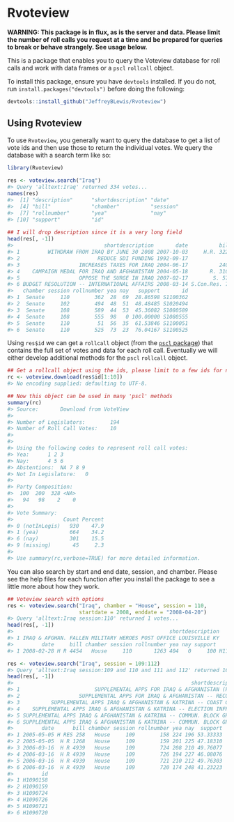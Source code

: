<!-- README.md is generated from README.Rmd. Please edit that file -->
Rvoteview
=========

**WARNING: This package is in flux, as is the server and data. Please limit the number of roll calls you request at a time and be prepared for queries to break or behave strangely. See usage below.**

This is a package that enables you to query the Voteview database for roll calls and work with data frames or a `pscl` `rollcall` object.

To install this package, ensure you have `devtools` installed. If you do not, run `install.packages("devtools")` before doing the following:

``` r
devtools::install_github("JeffreyBLewis/Rvoteview")
```

Using Rvoteview
---------------

To use `Rvoteview`, you generally want to query the database to get a list of vote ids and then use those to return the individual votes. We query the database with a search term like so:

``` r
library(Rvoteview)
  
res <- voteview.search("Iraq")
#> Query 'alltext:Iraq' returned 334 votes...
names(res)
#>  [1] "description"      "shortdescription" "date"            
#>  [4] "bill"             "chamber"          "session"         
#>  [7] "rollnumber"       "yea"              "nay"             
#> [10] "support"          "id"
  
## I will drop description since it is a very long field
head(res[, -1])
#>                             shortdescription       date          bill
#> 1         WITHDRAW FROM IRAQ BY JUNE 30 2008 2007-10-03     H.R. 3222
#> 2                         REDUCE SDI FUNDING 1992-09-17              
#> 3                   INCREASES TAXES FOR IRAQ 2004-06-17          2400
#> 4    CAMPAIGN MEDAL FOR IRAQ AND AFGHANISTAN 2004-05-18       R. 3104
#> 5                   OPPOSE THE SURGE IN IRAQ 2007-02-17        S. 574
#> 6 BUDGET RESOLUTION -- INTERNATIONAL AFFAIRS 2008-03-14 S.Con.Res. 70
#>   chamber session rollnumber yea nay   support       id
#> 1  Senate     110        362  28  69  28.86598 S1100362
#> 2  Senate     102        494  48  51  48.48485 S1020494
#> 3  Senate     108        589  44  53  45.36082 S1080589
#> 4  Senate     108        555  98   0 100.00000 S1080555
#> 5  Senate     110         51  56  35  61.53846 S1100051
#> 6  Senate     110        525  73  23  76.04167 S1100525
```

Using `res$id` we can get a `rollcall` object (from the [`pscl` package](https://cran.r-project.org/web/packages/pscl/index.html)) that contains the full set of votes and data for each roll call. Eventually we will either develop additional methods for the `pscl` `rollcall` object.

``` r
## Get a rollcall object using the ids, please limit to a few ids for now!
rc <- voteview.download(res$id[1:10])
#> No encoding supplied: defaulting to UTF-8.

## Now this object can be used in many 'pscl' methods
summary(rc)
#> Source:       Download from VoteView 
#> 
#> Number of Legislators:        194
#> Number of Roll Call Votes:    10
#> 
#> 
#> Using the following codes to represent roll call votes:
#> Yea:      1 2 3 
#> Nay:      4 5 6 
#> Abstentions:  NA 7 8 9 
#> Not In Legislature:   0 
#> 
#> Party Composition:
#>  100  200  328 <NA> 
#>   94   98    2    0 
#> 
#> Vote Summary:
#>                Count Percent
#> 0 (notInLegis)   930    47.9
#> 1 (yea)          664    34.2
#> 6 (nay)          301    15.5
#> 9 (missing)       45     2.3
#> 
#> Use summary(rc,verbose=TRUE) for more detailed information.
```

You can also search by start and end date, session, and chamber. Please see the help files for each function after you install the package to see a little more about how they work.

``` r
## Voteview search with options
res <- voteview.search("Iraq", chamber = "House", session = 110,
                       startdate = 2008, enddate = "2008-04-20")
#> Query 'alltext:Iraq session:110' returned 1 votes...
head(res[, -1])
#>                                                  shortdescription
#> 1 IRAQ & AFGHAN. FALLEN MILITARY HEROES POST OFFICE LOUISVILLE KY
#>         date     bill chamber session rollnumber yea nay support       id
#> 1 2008-02-28 H R 4454   House     110       1263 404   0     100 H1101263

res <- voteview.search("Iraq", session = 109:112)
#> Query 'alltext:Iraq session:109 and 110 and 111 and 112' returned 165 votes...
head(res[, -1])
#>                                                         shortdescription
#> 1                        SUPPLEMENTAL APPS FOR IRAQ & AFGHANISTAN (PROC)
#> 2                   SUPPLEMENTAL APPS FOR IRAQ & AFGHANISTAN -- RECOMMIT
#> 3          SUPPLEMENTAL APPS IRAQ & AFGHANISTAN & KATRINA -- COAST GUARD
#> 4    SUPPLEMENTAL APPS IRAQ & AFGHANISTAN & KATRINA -- ELECTION INFRAST.
#> 5 SUPPLEMENTAL APPS IRAQ & AFGHANISTAN & KATRINA -- COMMUN. BLOCK GRANTS
#> 6 SUPPLEMENTAL APPS IRAQ & AFGHANISTAN & KATRINA -- COMMUN. BLOCK GRANTS
#>         date      bill chamber session rollnumber yea nay  support
#> 1 2005-05-05 H RES 258   House     109        158 224 196 53.33333
#> 2 2005-05-05  H R 1268   House     109        159 201 225 47.18310
#> 3 2006-03-16  H R 4939   House     109        724 208 210 49.76077
#> 4 2006-03-16  H R 4939   House     109        726 194 227 46.08076
#> 5 2006-03-16  H R 4939   House     109        721 210 212 49.76303
#> 6 2006-03-16  H R 4939   House     109        720 174 248 41.23223
#>         id
#> 1 H1090158
#> 2 H1090159
#> 3 H1090724
#> 4 H1090726
#> 5 H1090721
#> 6 H1090720
```
